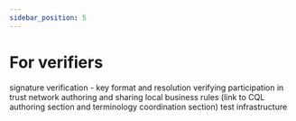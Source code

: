 ```yaml
---
sidebar_position: 5
---
```


# For verifiers

signature verification - key format and resolution
verifying participation in trust network
authoring and sharing local business rules (link to CQL authoring section and terminology coordination section)
test infrastructure
